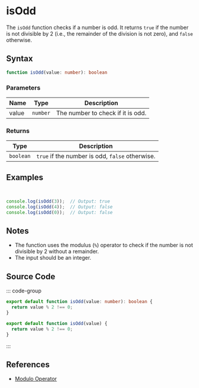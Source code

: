 # isOdd

The `isOdd` function checks if a number is odd. It returns `true` if the number is not divisible by 2 (i.e., the remainder of the division is not zero), and `false` otherwise.

## Syntax

```typescript
function isOdd(value: number): boolean
```

### Parameters

| Name  | Type     | Description                                      |
|-------|----------|--------------------------------------------------|
| value | `number` | The number to check if it is odd.                |

### Returns

| Type    | Description                                      |
|---------|--------------------------------------------------|
| `boolean` | `true` if the number is odd, `false` otherwise. |

## Examples

```typescript


console.log(isOdd(3));  // Output: true
console.log(isOdd(4));  // Output: false
console.log(isOdd(0));  // Output: false
```

## Notes

- The function uses the modulus (`%`) operator to check if the number is not divisible by 2 without a remainder.
- The input should be an integer.

## Source Code

::: code-group
```typescript
export default function isOdd(value: number): boolean {
  return value % 2 !== 0;
}
```

```javascript
export default function isOdd(value) {
  return value % 2 !== 0;
}
```
::: 

## References

- [Modulo Operator](https://developer.mozilla.org/en-US/docs/Web/JavaScript/Reference/Operators/Modulo)